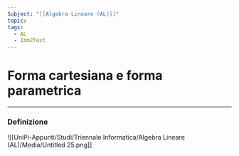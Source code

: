 ```yaml
---
Subject: "[[Algebra Lineare (AL)]]"
topic: 
tags:
  - AL
  - Imm2Text
---
```


# Forma cartesiana e forma parametrica
---

### Definizione
![[UniPi-Appunti/Studi/Triennale Informatica/Algebra Lineare (AL)/Media/Untitled 25.png]]
